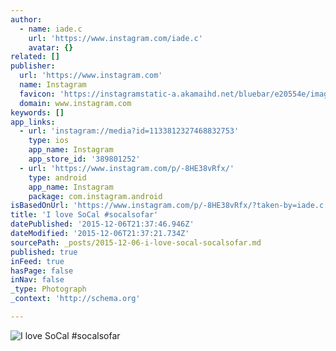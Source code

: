 ```yaml
---
author:
  - name: iade.c
    url: 'https://www.instagram.com/iade.c'
    avatar: {}
related: []
publisher:
  url: 'https://www.instagram.com'
  name: Instagram
  favicon: 'https://instagramstatic-a.akamaihd.net/bluebar/e20554e/images/ico/favicon.ico'
  domain: www.instagram.com
keywords: []
app_links:
  - url: 'instagram://media?id=1133812327468832753'
    type: ios
    app_name: Instagram
    app_store_id: '389801252'
  - url: 'https://www.instagram.com/p/-8HE38vRfx/'
    type: android
    app_name: Instagram
    package: com.instagram.android
isBasedOnUrl: 'https://www.instagram.com/p/-8HE38vRfx/?taken-by=iade.c'
title: 'I love SoCal #socalsofar'
datePublished: '2015-12-06T21:37:46.946Z'
dateModified: '2015-12-06T21:37:21.734Z'
sourcePath: _posts/2015-12-06-i-love-socal-socalsofar.md
published: true
inFeed: true
hasPage: false
inNav: false
_type: Photograph
_context: 'http://schema.org'

---
```

![I love SoCal &num;socalsofar](https://scontent.cdninstagram.com/hphotos-xft1/t51.2885-15/s640x640/sh0.08/e35/12292854_932494886786720_900505049_n.jpg)